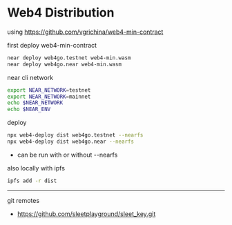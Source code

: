 # Web4 Distribution


using https://github.com/vgrichina/web4-min-contract

first deploy web4-min-contract
```sh
near deploy web4go.testnet web4-min.wasm
near deploy web4go.near web4-min.wasm
```

near cli network
```sh
export NEAR_NETWORK=testnet
export NEAR_NETWORK=mainnet
echo $NEAR_NETWORK 
echo $NEAR_ENV
```

deploy
```sh
npx web4-deploy dist web4go.testnet --nearfs
npx web4-deploy dist web4go.near --nearfs
```
- can be run with or without --nearfs



also locally with ipfs
```sh
ipfs add -r dist
```


---


git remotes
- https://github.com/sleetplayground/sleet_key.git


